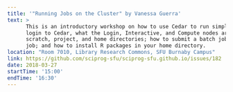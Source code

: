 ```yaml
---
title: '"Running Jobs on the Cluster" by Vanessa Guerra'
text: >
      This is an introductory workshop on how to use Cedar to run simple jobs. We will review how to
      login to Cedar, what the Login, Interactive, and Compute nodes are; the differences between
      scratch, project, and home directories; how to submit a batch job; how to monitor your submitted
      job; and how to install R packages in your home directory.
location: "Room 7010, Library Research Commons, SFU Burnaby Campus"
link: https://github.com/sciprog-sfu/sciprog-sfu.github.io/issues/182
date: 2018-03-27
startTime: '15:00'
endTime: '16:30'
---
```

